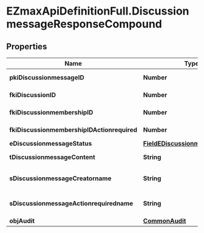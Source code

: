 # EZmaxApiDefinitionFull.DiscussionmessageResponseCompound

## Properties

Name | Type | Description | Notes
------------ | ------------- | ------------- | -------------
**pkiDiscussionmessageID** | **Number** | The unique ID of the Discussionmessage | 
**fkiDiscussionID** | **Number** | The unique ID of the Discussion | 
**fkiDiscussionmembershipID** | **Number** | The unique ID of the Discussionmembership | [optional] 
**fkiDiscussionmembershipIDActionrequired** | **Number** | The unique ID of the Discussionmembership | [optional] 
**eDiscussionmessageStatus** | [**FieldEDiscussionmessageStatus**](FieldEDiscussionmessageStatus.md) |  | 
**tDiscussionmessageContent** | **String** | The content of the Discussionmessage | 
**sDiscussionmessageCreatorname** | **String** | The name the creator of the Discussionmessage. | 
**sDiscussionmessageActionrequiredname** | **String** | The name the Actionrequired of the Discussionmessage. | [optional] 
**objAudit** | [**CommonAudit**](CommonAudit.md) |  | 


